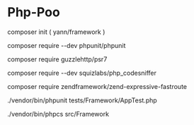 # Php-Poo

composer init ( yann/framework )

composer require --dev phpunit/phpunit

composer require guzzlehttp/psr7

composer require --dev squizlabs/php_codesniffer

composer require zendframework/zend-expressive-fastroute



./vendor/bin/phpunit tests/Framework/AppTest.php

./vendor/bin/phpcs src/Framework
